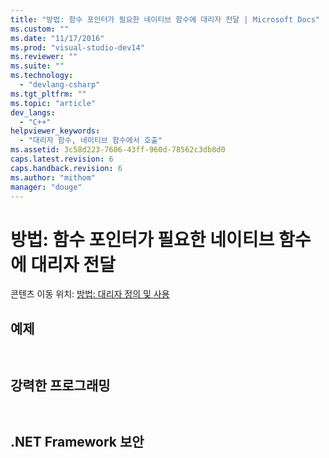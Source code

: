 ```yaml
---
title: "방법: 함수 포인터가 필요한 네이티브 함수에 대리자 전달 | Microsoft Docs"
ms.custom: ""
ms.date: "11/17/2016"
ms.prod: "visual-studio-dev14"
ms.reviewer: ""
ms.suite: ""
ms.technology: 
  - "devlang-csharp"
ms.tgt_pltfrm: ""
ms.topic: "article"
dev_langs: 
  - "C++"
helpviewer_keywords: 
  - "대리자 함수, 네이티브 함수에서 호출"
ms.assetid: 3c58d223-7606-43ff-960d-78562c3db8d0
caps.latest.revision: 6
caps.handback.revision: 6
ms.author: "mithom"
manager: "douge"
---
```

# 방법: 함수 포인터가 필요한 네이티브 함수에 대리자 전달
콘텐츠 이동 위치: [방법: 대리자 정의 및 사용](../dotnet/how-to-define-and-use-delegates-cpp-cli.md)  
  
## 예제  
  
```  
  
```  
  
## 강력한 프로그래밍  
  
```  
  
```  
  
## .NET Framework 보안